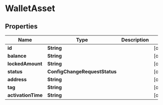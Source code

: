 

# WalletAsset


## Properties

| Name | Type | Description | Notes |
|------------ | ------------- | ------------- | -------------|
|**id** | **String** |  |  [optional] |
|**balance** | **String** |  |  [optional] |
|**lockedAmount** | **String** |  |  [optional] |
|**status** | **ConfigChangeRequestStatus** |  |  [optional] |
|**address** | **String** |  |  [optional] |
|**tag** | **String** |  |  [optional] |
|**activationTime** | **String** |  |  [optional] |



